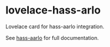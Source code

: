 # lovelace-hass-arlo
Lovelace card for hass-aarlo integration.

See [hass-aarlo](https://github.com/twrecked/hass-aarlo/blob/master/README.md) for full documentation.
